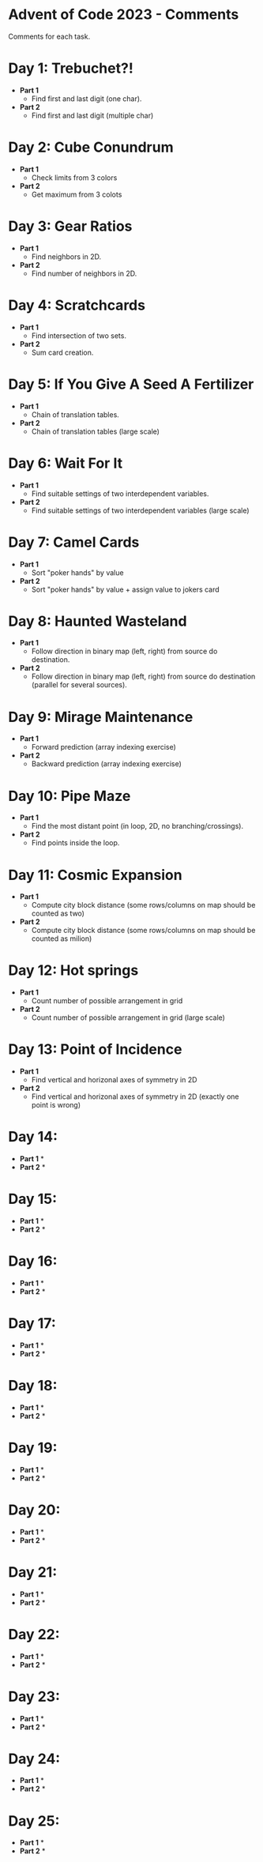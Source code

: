 # Advent of Code 2023 - Comments

Comments for each task.

# Day 1: Trebuchet?!

* **Part 1**
	* Find first and last digit (one char).
* **Part 2**
	* Find first and last digit (multiple char)

# Day 2: Cube Conundrum

* **Part 1**
	* Check limits from 3 colors
* **Part 2**
	* Get maximum from 3 colots

# Day 3: Gear Ratios

* **Part 1**
	* Find neighbors in 2D.
* **Part 2**
	* Find number of neighbors in 2D.

# Day 4: Scratchcards

* **Part 1**
	* Find intersection of two sets.
* **Part 2**
	* Sum card creation.

# Day 5: If You Give A Seed A Fertilizer

* **Part 1**
	* Chain of translation tables.
* **Part 2**
	* Chain of translation tables (large scale)

# Day 6: Wait For It

* **Part 1**
	* Find suitable settings of two interdependent variables.
* **Part 2**
	* Find suitable settings of two interdependent variables (large scale)

# Day 7: Camel Cards

* **Part 1**
	* Sort "poker hands" by value
* **Part 2**
	* Sort "poker hands" by value + assign value to jokers card
 
# Day 8: Haunted Wasteland

* **Part 1**
	* Follow direction in binary map (left, right) from source do destination.
* **Part 2**
	* Follow direction in binary map (left, right) from source do destination (parallel for several sources).

# Day 9: Mirage Maintenance

* **Part 1**
	* Forward prediction (array indexing exercise)
* **Part 2**
	* Backward prediction (array indexing exercise)

# Day 10: Pipe Maze

* **Part 1**
	* Find the most distant point (in loop, 2D, no branching/crossings).
* **Part 2**
	* Find points inside the loop.

# Day 11: Cosmic Expansion

* **Part 1**
	* Compute city block distance (some rows/columns on map should be counted as two)
* **Part 2**
	* Compute city block distance (some rows/columns on map should be counted as milion)

# Day 12: Hot springs

* **Part 1**
	* Count number of possible arrangement in grid
* **Part 2**
	* Count number of possible arrangement in grid (large scale)

# Day 13: Point of Incidence

* **Part 1**
	* Find vertical and horizonal axes of symmetry in 2D 
* **Part 2**
	* Find vertical and horizonal axes of symmetry in 2D (exactly one point is wrong)

# Day 14: 

* **Part 1**
	* 
* **Part 2**
	* 

# Day 15: 

* **Part 1**
	* 
* **Part 2**
	* 

# Day 16: 

* **Part 1**
	* 
* **Part 2**
	* 

# Day 17: 

* **Part 1**
	* 
* **Part 2**
	* 

# Day 18: 

* **Part 1**
	* 
* **Part 2**
	* 

# Day 19: 

* **Part 1**
	* 
* **Part 2**
	* 

# Day 20: 

* **Part 1**
	* 
* **Part 2**
	* 

# Day 21: 

* **Part 1**
	* 
* **Part 2**
	* 

# Day 22: 

* **Part 1**
	* 
* **Part 2**
	* 

# Day 23: 

* **Part 1**
	* 
* **Part 2**
	* 

# Day 24: 

* **Part 1**
	* 
* **Part 2**
	* 

# Day 25: 

* **Part 1**
	* 
* **Part 2**
	* 
